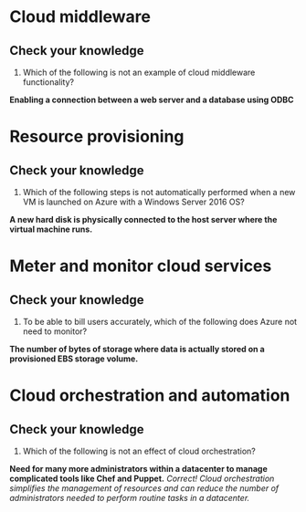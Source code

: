 # Cloud middleware #

## Check your knowledge ##

1. Which of the following is not an example of cloud middleware functionality?

__Enabling a connection between a web server and a database using ODBC__


# Resource provisioning #

## Check your knowledge ##

1. Which of the following steps is not automatically performed when a new VM is launched on Azure with a Windows Server 2016 OS?

__A new hard disk is physically connected to the host server where the virtual machine runs.__


# Meter and monitor cloud services #

## Check your knowledge ##

1. To be able to bill users accurately, which of the following does Azure not need to monitor?

__The number of bytes of storage where data is actually stored on a provisioned EBS storage volume.__


# Cloud orchestration and automation #

## Check your knowledge ##

1. Which of the following is not an effect of cloud orchestration?
 
__Need for many more administrators within a datacenter to manage complicated tools like Chef and Puppet.__
_Correct! Cloud orchestration simplifies the management of resources and can reduce the number of administrators needed to perform routine tasks in a datacenter._
